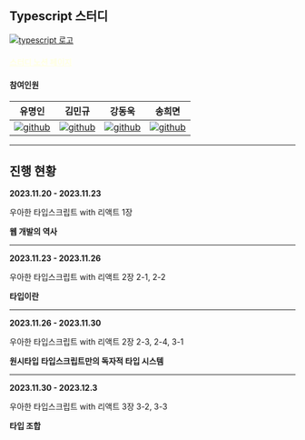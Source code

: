 ## Typescript 스터디

[![typescript 로고](./images/typescriptLogo.png)](https://github.com/myeongin0926)

<h4><a style='color:lightyellow' href='https://polarized-income-39d.notion.site/94033567d184490a8e3bf4cebfa7f425?pvs=4'>스터디 노션 페이지</a></h4>

#### 참여인원

|                                유명인                                 |                              김민규                              |                                              강동욱                                              |                              송희면                               |
| :-------------------------------------------------------------------: | :--------------------------------------------------------------: | :----------------------------------------------------------------------------------------------: | :---------------------------------------------------------------: |
| [![github](./images/githubLogo.png)](https://github.com/myeongin0926) | [![github](./images/githubLogo.png)](https://github.com/cobocho) | [![github](./images/githubLogo.png)](https://github.com/woogie0303https://github.com/woogie0303) | [![github](./images/githubLogo.png)](https://github.com/kiki9323) |

---

## 진행 현황

**2023.11.20 - 2023.11.23**

우아한 타입스크립트 with 리액트 1장

**웹 개발의 역사**

---

**2023.11.23 - 2023.11.26**

우아한 타입스크립트 with 리액트 2장 2-1, 2-2

**타입이란**

---

**2023.11.26 - 2023.11.30**

우아한 타입스크립트 with 리액트 2장 2-3, 2-4, 3-1

**원시타입**
**타입스크립트만의 독자적 타입 시스템**

---

**2023.11.30 - 2023.12.3**

우아한 타입스크립트 with 리액트 3장 3-2, 3-3

**타입 조합**
